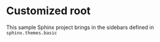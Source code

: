 # Customized root

This sample Sphinx project brings in the sidebars defined in ``sphinx.themes.basic``
